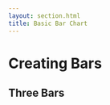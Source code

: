 ```yaml
---
layout: section.html
title: Basic Bar Chart
---
```


<script src="/js/d3.js"></script>

# Creating Bars

## Three Bars

<div class="bars-container"></div>

<style>
.bar {
  background-color: #204a87;
  margin: 5px;
}
</style>


<script>

var data = [
  {width: 470},
  {width: 600},
  {width: 290}
];

var div = d3.select('.bars-container');

// Chart parameters
var height = 15;

// Select the container div and create a selection for the bars
var div = d3.select('.bars-container');
var bars = div.selectAll('.bar').data(data);

// Append the bars on enter
bars.enter().append('div').classed('bar', true);

// Update the width and height of the bars
bars
  .style('width', function(d) { return d.width + 'px'; })
  .style('height', height + 'px');

// Remove the divs on exit
bars.exit().remove();
</script>
